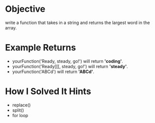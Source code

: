 # Objective
  write a function that takes in a string and returns the largest word in the array.

# Example Returns
* yourFunction('Ready, steady, go!') will return **'coding'**.
* yourFunction('Ready[[[, steady, go!') will return **'steady'**.
* yourFunction('ABCd') will return **'ABCd'**.

# How I Solved It Hints
* replace()
* split()
* for loop
